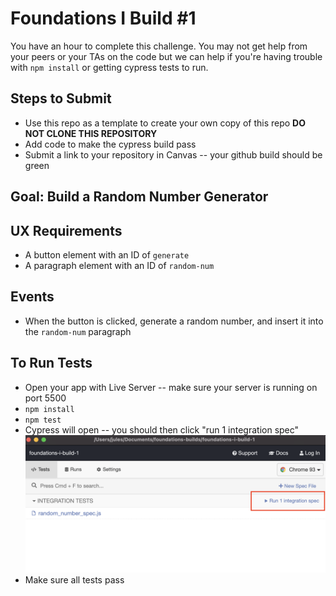 # Foundations I Build #1
You have an hour to complete this challenge. You may not get help from your peers or your TAs on the code but we can help if you're having trouble with `npm install` or getting cypress tests to run.  

## Steps to Submit
* Use this repo as a template to create your own copy of this repo **DO NOT CLONE THIS REPOSITORY**
* Add code to make the cypress build pass
* Submit a link to your repository in Canvas -- your github build should be green

## Goal: Build a Random Number Generator

## UX Requirements
* A button element with an ID of `generate`
* A paragraph element with an ID of `random-num`

## Events
* When the button is clicked, generate a random number, and insert it into the `random-num` paragraph

## To Run Tests
* Open your app with Live Server -- make sure your server is running on port 5500
* `npm install`
* `npm test`
* Cypress will open -- you should then click "run 1 integration spec"
    ![](cypress.png)
* Make sure all tests pass
